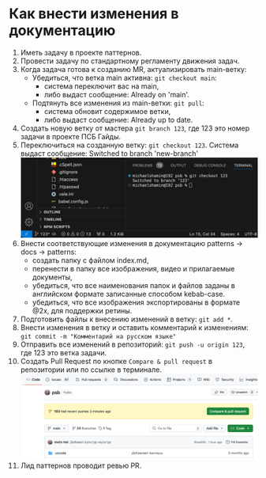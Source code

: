 # Как внести изменения в документацию

1. Иметь задачу в проекте паттернов.
2. Провести задачу по стандартному регламенту движения задач.
3. Когда задача готова к созданию MR, актуализировать main-ветку:
   - Убедиться, что ветка main активна: ```git checkout main```:
     - система переключит вас на main,
     - либо выдаст сообщение: Already on 'main'.
   - Подтянуть все изменения из main-ветки: ```git pull```:
     - система обновит содержимое ветки,
     - либо выдаст сообщение: Already up to date.
4. Создать новую ветку от мастера ```git branch 123```, где 123 это номер задачи в проекте ПСБ Гайды.
5. Переключиться на созданную ветку: ```git checkout 123```. Система выдаст сообщение: Switched to branch 'new-branch' ![Switched to branch](./123.png)
6. Внести соответствующие изменения в документацию patterns → docs → patterns:
   - создать папку с файлом index.md,
   - перенести в папку все изображения, видео и прилагаемые документы,
   - убедиться, что все наименования папок и файлов заданы в английском формате записанные способом kebab-case.
   - убедиться, что все изображения экспортированы в формате @2х, для поддержки ретины.
7. Подготовить файлы к внесению изменений в ветку: ```git add *```.
8. Внести изменения в ветку и оставить комментарий к изменениям: ```git commit -m "Комментарий на русском языке"```
9. Отправить все изменений в репозиторий: ```git push -u origin 123```, где 123 это ветка задачи.
10. Создать Pull Request по кнопке ```Compare & pull request``` в репозитории или по ссылке в терминале.
    ![Compare & pull request](./pr.png)
11. Лид паттернов проводит ревью PR.
